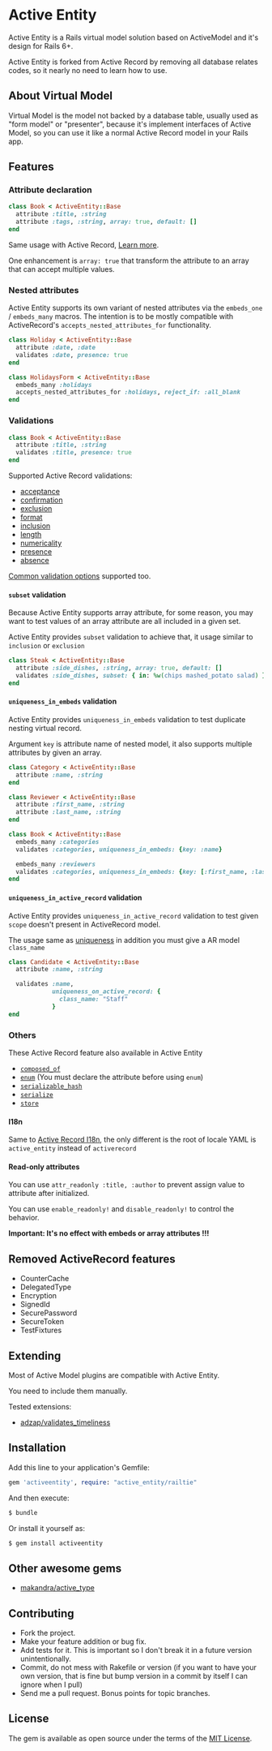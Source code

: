 Active Entity
====

Active Entity is a Rails virtual model solution based on ActiveModel and it's design for Rails 6+.

Active Entity is forked from Active Record by removing all database relates codes, so it nearly no need to learn how to use.

## About Virtual Model

Virtual Model is the model not backed by a database table, usually used as "form model" or "presenter", because it's implement interfaces of Active Model, so you can use it like a normal Active Record model in your Rails app.

## Features

### Attribute declaration

```ruby
class Book < ActiveEntity::Base
  attribute :title, :string
  attribute :tags, :string, array: true, default: []
end
```

Same usage with Active Record, [Learn more](https://api.rubyonrails.org/classes/ActiveRecord/Attributes/ClassMethods.html#method-i-attribute).

One enhancement is `array: true` that transform the attribute to an array that can accept multiple values.

### Nested attributes

Active Entity supports its own variant of nested attributes via the `embeds_one` / `embeds_many` macros. The intention is to be mostly compatible with ActiveRecord's `accepts_nested_attributes_for` functionality.

```ruby
class Holiday < ActiveEntity::Base
  attribute :date, :date
  validates :date, presence: true
end

class HolidaysForm < ActiveEntity::Base
  embeds_many :holidays
  accepts_nested_attributes_for :holidays, reject_if: :all_blank
end
```

### Validations

```ruby
class Book < ActiveEntity::Base
  attribute :title, :string
  validates :title, presence: true
end
```

Supported Active Record validations:

- [acceptance](https://guides.rubyonrails.org/active_record_validations.html#acceptance)
- [confirmation](https://guides.rubyonrails.org/active_record_validations.html#confirmation)
- [exclusion](https://guides.rubyonrails.org/active_record_validations.html#exclusion)
- [format](https://guides.rubyonrails.org/active_record_validations.html#format)
- [inclusion](https://guides.rubyonrails.org/active_record_validations.html#inclusion)
- [length](https://guides.rubyonrails.org/active_record_validations.html#length)
- [numericality](https://guides.rubyonrails.org/active_record_validations.html#numericality)
- [presence](https://guides.rubyonrails.org/active_record_validations.html#presence)
- [absence](https://guides.rubyonrails.org/active_record_validations.html#absence)

[Common validation options](https://guides.rubyonrails.org/active_record_validations.html#common-validation-options) supported too.

#### `subset` validation

Because Active Entity supports array attribute, for some reason, you may want to test values of an array attribute are all included in a given set.

Active Entity provides `subset` validation to achieve that, it usage similar to `inclusion` or `exclusion`

```ruby
class Steak < ActiveEntity::Base
  attribute :side_dishes, :string, array: true, default: []
  validates :side_dishes, subset: { in: %w(chips mashed_potato salad) }
end
```

#### `uniqueness_in_embeds` validation

Active Entity provides `uniqueness_in_embeds` validation to test duplicate nesting virtual record.

Argument `key` is attribute name of nested model, it also supports multiple attributes by given an array.

```ruby
class Category < ActiveEntity::Base
  attribute :name, :string
end

class Reviewer < ActiveEntity::Base
  attribute :first_name, :string
  attribute :last_name, :string
end

class Book < ActiveEntity::Base
  embeds_many :categories
  validates :categories, uniqueness_in_embeds: {key: :name}

  embeds_many :reviewers
  validates :categories, uniqueness_in_embeds: {key: [:first_name, :last_name]}
end
```

#### `uniqueness_in_active_record` validation

Active Entity provides `uniqueness_in_active_record` validation to test given `scope` doesn't present in ActiveRecord model.

The usage same as [uniqueness](https://guides.rubyonrails.org/active_record_validations.html#uniqueness) in addition you must give a AR model `class_name`

```ruby
class Candidate < ActiveEntity::Base
  attribute :name, :string

  validates :name,
            uniqueness_on_active_record: {
              class_name: "Staff"
            }
end
```

### Others

These Active Record feature also available in Active Entity

- [`composed_of`](https://api.rubyonrails.org/classes/ActiveRecord/Aggregations/ClassMethods.html)
- [`enum`](https://api.rubyonrails.org/v5.2.2/classes/ActiveRecord/Enum.html) (You must declare the attribute before using `enum`)
- [`serializable_hash`](https://api.rubyonrails.org/classes/ActiveModel/Serialization.html#method-i-serializable_hash)
- [`serialize`](https://api.rubyonrails.org/classes/ActiveRecord/AttributeMethods/Serialization/ClassMethods.html#method-i-serialize)
- [`store`](https://api.rubyonrails.org/classes/ActiveRecord/Store.html)

#### I18n

Same to [Active Record I18n](https://guides.rubyonrails.org/i18n.html#translations-for-active-record-models), the only different is the root of locale YAML is `active_entity` instead of `activerecord`

#### Read-only attributes

You can use `attr_readonly :title, :author` to prevent assign value to attribute after initialized.

You can use `enable_readonly!` and `disable_readonly!` to control the behavior.

**Important: It's no effect with embeds or array attributes !!!**

## Removed ActiveRecord features

- CounterCache
- DelegatedType
- Encryption
- SignedId
- SecurePassword
- SecureToken
- TestFixtures

## Extending

Most of Active Model plugins are compatible with Active Entity.

You need to include them manually.

Tested extensions:

- [adzap/validates_timeliness](https://github.com/adzap/validates_timeliness)

## Installation

Add this line to your application's Gemfile:

```ruby
gem 'activeentity', require: "active_entity/railtie"
```

And then execute:
```bash
$ bundle
```

Or install it yourself as:
```bash
$ gem install activeentity
```

## Other awesome gems

- [makandra/active_type](https://github.com/makandra/active_type)

## Contributing

- Fork the project.
- Make your feature addition or bug fix.
- Add tests for it. This is important so I don't break it in a future version unintentionally.
- Commit, do not mess with Rakefile or version (if you want to have your own version, that is fine but bump version in a commit by itself I can ignore when I pull)
- Send me a pull request. Bonus points for topic branches.

## License

The gem is available as open source under the terms of the [MIT License](https://opensource.org/licenses/MIT).
